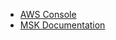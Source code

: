 * [AWS Console](https://console.aws.amazon.com)
* [MSK Documentation](https://docs.aws.amazon.com/msk/latest/developerguide/getting-started.html)